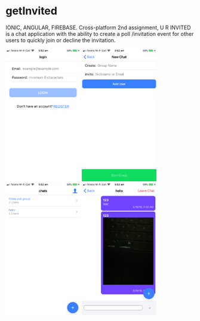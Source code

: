 # getInvited
IONIC, ANGULAR, FIREBASE. Cross-platform 2nd assignment, U R INVITED is a chat application with the ability to create a poll /invitation event for other users to quickly join or decline the invitation.

<img src="https://github.com/purich-puri/getInvited/blob/master/src/assets/unnamed.png" width="200">
<img src="https://github.com/purich-puri/getInvited/blob/master/src/assets/unnamed%20(1).png" width="200">
<img src="https://github.com/purich-puri/getInvited/blob/master/src/assets/unnamed%20(2).png" width="200">
<img src="https://github.com/purich-puri/getInvited/blob/master/src/assets/unnamed%20(3).png" width="200">
